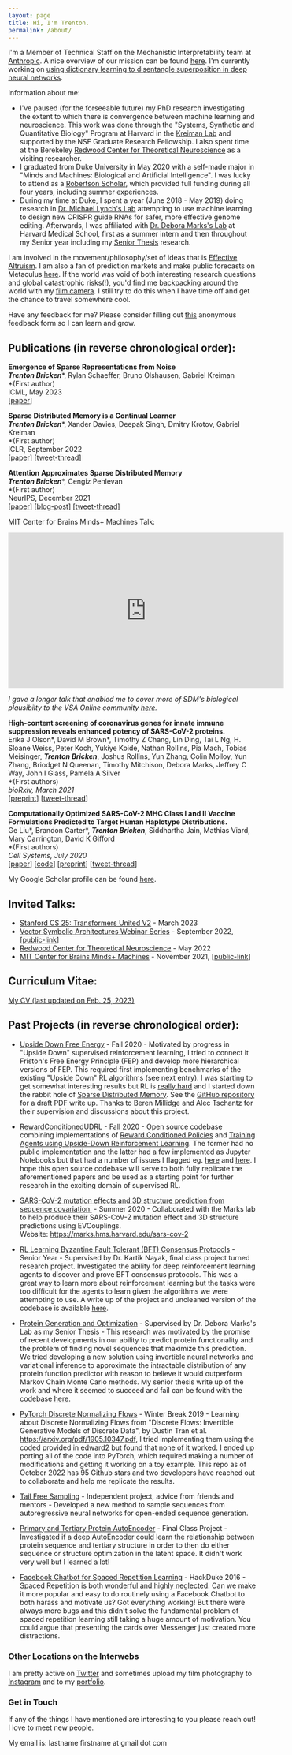 ```yaml
---
layout: page
title: Hi, I'm Trenton.
permalink: /about/
---
```


<!--- ![Trenton B. Bricken](../images/TrentonBricken.jpg){:style="width: 200px; float: right; padding-left: 20px"}-->

 I'm a Member of Technical Staff on the Mechanistic Interpretability team at [Anthropic](https://www.anthropic.com/). A nice overview of our mission can be found [here](https://transformer-circuits.pub/2023/interpretability-dreams/index.html). I'm currently working on [using dictionary learning to disentangle superposition in deep neural networks](https://transformer-circuits.pub/2023/may-update/index.html#superposition-dictionary).

Information about me:
* I've paused (for the forseeable future) my PhD research investigating the extent to which there is convergence between machine learning and neuroscience. This work was done through the "Systems, Synthetic and Quantitative Biology" Program at Harvard in the [Kreiman Lab](http://klab.tch.harvard.edu/publications/publications.html#sthash.dUJc7Kpv.dpbs) and supported by the NSF Graduate Research Fellowship. I also spent time at the Berekeley [Redwood Center for Theoretical Neuroscience](https://redwood.berkeley.edu/) as a visiting researcher.
* I graduated from Duke University in May 2020 with a self-made major in "Minds and Machines: Biological and Artificial Intelligence". I was lucky to attend as a [Robertson Scholar](https://robertsonscholars.org/profiles/trenton-bricken/), which provided full funding during all four years, including summer experiences.
* During my time at Duke, I spent a year (June 2018 - May 2019) doing research in [Dr. Michael Lynch's Lab](https://lynchlab.pratt.duke.edu) attempting to use machine learning to design new CRISPR guide RNAs for safer, more effective genome editing. Afterwards, I was affiliated with [Dr. Debora Marks's Lab](https://marks.hms.harvard.edu) at Harvard Medical School, first as a summer intern and then throughout my Senior year including my [Senior Thesis](https://github.com/TrentBrick/learning-protein-landscapes) research.

I am involved in the movement/philosophy/set of ideas that is [Effective Altruism](https://www.effectivealtruism.org). I am also a fan of prediction markets and make public forecasts on Metaculus [here](https://www.metaculus.com/accounts/profile/118139/).
If the world was void of both interesting research questions and global catastrophic risks(!), you'd find me backpacking around the world with my [film camera](https://blitz-analog.github.io/). I still try to do this when I have time off and get the chance to travel somewhere cool.

Have any feedback for me? Please consider filling out [this](https://forms.gle/VcY3vQgkdf6c69dr7) anonymous feedback form so I can learn and grow.

## Publications (in reverse chronological order):

**Emergence of Sparse Representations from Noise**<br>
***Trenton Bricken***\*, Rylan Schaeffer, Bruno Olshausen, Gabriel Kreiman<br>
\*(First author)<br>
ICML, May 2023<br>
[[paper](https://proceedings.mlr.press/v202/bricken23a/bricken23a.pdf)]

**Sparse Distributed Memory is a Continual Learner**<br>
***Trenton Bricken***\*, Xander Davies, Deepak Singh, Dmitry Krotov, Gabriel Kreiman<br>
\*(First author)<br>
ICLR, September 2022<br>
[[paper](https://arxiv.org/abs/2303.11934)] [[tweet-thread](https://twitter.com/TrentonBricken/status/1639302453295476737?s=20)]

**Attention Approximates Sparse Distributed Memory**<br>
***Trenton Bricken***\*, Cengiz Pehlevan<br>
\*(First author)<br>
NeurIPS, December 2021<br>
[[paper](https://arxiv.org/abs/2111.05498)] [[blog-post](https://www.trentonbricken.com/Attention-Approximates-Sparse-Distributed-Memory/)] [[tweet-thread](https://twitter.com/TrentonBricken/status/1458465726503784449?s=20)]<br>

MIT Center for Brains Minds+ Machines Talk:<br>

<div align="center">
  <iframe width="560" height="315" src="https://www.youtube.com/embed/THIIk7LR9_8" title="YouTube video player" frameborder="0" allow="accelerometer; autoplay; clipboard-write; encrypted-media; gyroscope; picture-in-picture" allowfullscreen></iframe>
</div>

*I gave a longer talk that enabled me to cover more of SDM's biological plausibilty to the VSA Online community [here](https://www.youtube.com/watch?v=DrJ2SRdMPUg).*

**High-content screening of coronavirus genes for innate immune suppression reveals enhanced potency of SARS-CoV-2 proteins.**<br>
Erika J Olson\*, David M Brown\*, Timothy Z Chang, Lin Ding, Tai L Ng, H. Sloane Weiss, Peter Koch, Yukiye Koide, Nathan Rollins, Pia Mach, Tobias Meisinger, ***Trenton Bricken***, Joshus Rollins, Yun Zhang, Colin Molloy, Yun Zhang, Briodget N Queenan, Timothy Mitchison, Debora Marks, Jeffrey C Way, John I Glass, Pamela A Silver<br>
\*(First authors)<br>
*bioRxiv, March 2021*<br>
[[preprint](https://www.biorxiv.org/content/10.1101/2021.03.02.433434v1)] [[tweet-thread](https://twitter.com/TrentonBricken/status/1367141915666317312?s=20)]

**Computationally Optimized SARS-CoV-2 MHC Class I and II Vaccine Formulations Predicted to Target Human Haplotype Distributions.**<br>
Ge Liu\*, Brandon Carter\*, ***Trenton Bricken***, Siddhartha Jain, Mathias Viard, Mary Carrington, David K Gifford<br>
\*(First authors)<br>
*Cell Systems, July 2020*<br>
[[paper](https://www.cell.com/cell-systems/fulltext/S2405-4712%2820%2930238-6#%20)] [[code](https://github.com/gifford-lab/optivax)] [[preprint](https://www.biorxiv.org/content/10.1101/2020.05.16.088989v1)] [[tweet-thread](https://twitter.com/TrentonBricken/status/1262407888842170370?s=20)]

My Google Scholar profile can be found [here](https://scholar.google.com/citations?user=CP6aLusAAAAJ&hl=en).

## Invited Talks:

* [Stanford CS 25: Transformers United V2](https://web.stanford.edu/class/cs25/) - March 2023
* [Vector Symbolic Architectures Webinar Series](https://sites.google.com/ltu.se/vsaonline) - September 2022, [[public-link](https://www.youtube.com/watch?v=DrJ2SRdMPUg)]
* [Redwood Center for Theoretical Neuroscience](https://redwood.berkeley.edu/) - May 2022
* [MIT Center for Brains Minds+ Machines](https://cbmm.mit.edu/) - November 2021, [[public-link](https://www.youtube.com/watch?v=THIIk7LR9_8&ab_channel=MITCBMM)]

## Curriculum Vitae:

[My CV (last updated on Feb. 25, 2023)](../documents/Trenton-Bricken-CV.pdf)

## Past Projects (in reverse chronological order):

* [Upside Down Free Energy](https://github.com/TrentBrick/Upside-Down-Free-Energy) - Fall 2020 - Motivated by progress in "Upside Down" supervised reinforcement learning, I tried to connect it Friston's Free Energy Principle (FEP) and develop more hierarchical versions of FEP. This required first implementing benchmarks of the existing "Upside Down" RL algorithms (see next entry). I was starting to get somewhat interesting results but RL is [really hard](https://arxiv.org/pdf/1709.06560.pdf) and I started down the rabbit hole of [Sparse Distributed Memory](https://arxiv.org/abs/2111.05498). See the [GitHub repository](https://github.com/TrentBrick/Upside-Down-Free-Energy) for a draft PDF write up. Thanks to Beren Millidge and Alec Tschantz for their supervision and discussions about this project.

* [RewardConditionedUDRL](https://github.com/TrentBrick/RewardConditionedUDRL) - Fall 2020 - Open source codebase combining implementations of [Reward Conditioned Policies](https://arxiv.org/pdf/1912.13465.pdf) and [Training Agents using Upside-Down Reinforcement Learning](https://arxiv.org/abs/1912.02877). The former had no public implementation and the latter had a few implemented as Jupyter Notebooks but that had a number of issues I flagged eg. [here](https://github.com/jscriptcoder/Upside-Down-Reinforcement-Learning/issues/1) and [here](https://github.com/BY571/Upside-Down-Reinforcement-Learning/issues/4#event-3624848392). I hope this open source codebase will serve to both fully replicate the aforementioned papers and be used as a starting point for further research in the exciting domain of supervised RL.

* [SARS-CoV-2 mutation effects and 3D structure prediction from sequence covariation.](https://marks.hms.harvard.edu/sars-cov-2) - Summer 2020 - Collaborated with the Marks lab to help produce their SARS-CoV-2 mutation effect and 3D structure predictions using EVCouplings. <br>
Website: <https://marks.hms.harvard.edu/sars-cov-2>

* [RL Learning Byzantine Fault Tolerant (BFT) Consensus Protocols](https://github.com/TrentBrick/LearningConsensus) - Senior Year - Supervised by Dr. Kartik Nayak, final class project turned research project. Investigated the ability for deep reinforcement learning agents to discover and prove BFT consensus protocols. This was a great way to learn more about reinforcement learning but the tasks were too difficult for the agents to learn given the algorithms we were attempting to use. A write up of the project and uncleaned version of the codebase is available [here](https://github.com/TrentBrick/LearningConsensus).

* [Protein Generation and Optimization](https://github.com/TrentBrick/learning-protein-landscapes) - Supervised by Dr. Debora Marks's Lab as my Senior Thesis - This research was motivated by the promise of recent developments in our ability to predict protein functionality and the problem of finding novel sequences that maximize this prediction. We tried developing a new solution using invertible neural networks and variational inference to approximate the intractable distribution of any protein function predictor with reason to believe it would outperform Markov Chain Monte Carlo methods. My senior thesis write up of the work and where it seemed to succeed and fail can be found with the codebase [here](https://github.com/TrentBrick/learning-protein-landscapes).

* [PyTorch Discrete Normalizing Flows](https://github.com/TrentBrick/PyTorchDiscreteFlows) - Winter Break 2019 - Learning about Discrete Normalizing Flows from "Discrete Flows: Invertible Generative Models of Discrete Data", by Dustin Tran et al. <https://arxiv.org/pdf/1905.10347.pdf>, I tried implementing them using the coded provided in [edward2](https://github.com/google/edward2/tree/master/edward2/tensorflow/layers#4-reversible-layers) but found that [none of it worked](https://github.com/google/edward2/issues/148). I ended up porting all of the code into PyTorch, which required making a number of modifications and getting it working on a toy example. This repo as of October 2022 has 95 Github stars and two developers have reached out to collaborate and help me replicate the results.

* [Tail Free Sampling](https://trentbrick.github.io/Tail-Free-Sampling/) - Independent project, advice from friends and mentors - Developed a new method to sample sequences from autoregressive neural networks for open-ended sequence generation.

* [Primary and Tertiary Protein AutoEncoder](https://github.com/TrentBrick/PAE) - Final Class Project - Investigated if a deep AutoEncoder could learn the relationship between protein sequence and tertiary structure in order to then do either sequence or structure optimization in the latent space. It didn't work very well but I learned a lot!

* [Facebook Chatbot for Spaced Repetition Learning](https://github.com/TrentBrick/MMRY) - HackDuke 2016 - Spaced Repetition is both [wonderful and highly neglected](https://www.gwern.net/Spaced-repetition). Can we make it more popular and easy to do routinely using a Facebook Chatbot to both harass and motivate us? Got everything working! But there were always more bugs and this didn't solve the fundamental problem of spaced repetition learning still taking a huge amount of motivation. You could argue that presenting the cards over Messenger just created more distractions.  

### Other Locations on the Interwebs

I am pretty active on [Twitter](https://twitter.com/TrentonBricken) and sometimes upload my film photography to [Instagram](https://www.instagram.com/blitz_analog) and to my [portfolio](https://blitz-analog.github.io/).

### Get in Touch

If any of the things I have mentioned are interesting to you please reach out! I love to meet new people.

My email is: lastname firstname at gmail dot com
